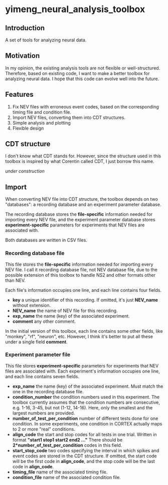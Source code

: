 yimeng_neural_analysis_toolbox
==============================


## Introduction
A set of tools for analyzing neural data.

## Motivation

In my opinion, the existing analysis tools are not flexible or well-structured. Therefore, based on existing code, I want to make a better toolbox for analyzing neural data. I hope that this code can evolve well into the future. 

## Features

1. Fix NEV files with erroneous event codes, based on the corresponding timing file and condition file.
2. Import NEV files, converting them into CDT structures.
3. Simple analysis and plotting
4. Flexible design

## CDT structure

I don't know what CDT stands for. However, since the structure used in this toolbox is inspired by what Corentin called CDT, I just borrow this name.

*under construction*

## Import

When converting NEV file into CDT structure, the toolbox depends on two "databases": a recording database and an experiment parameter database.

The recording database stores the **file-specific** information needed for importing every NEV file, and the experiment parameter database stores **experiment-specific** parameters for experiments that NEV files are associated with.

Both databases are written in CSV files.

### Recording database file

This file stores the **file-specific** information needed for importing every NEV file. I call it recording database file, not NEV database file, due to the possible extension of this toolbox to handle NS2 and other formats other than NEV.


Each file's information occupies one line, and each line contains four fields.

* **key** a unique identifier of this recording. If omitted, it's just **NEV_name** without extension.
* **NEV_name** the name of NEV file for this recording.
* **exp_name** the name (key) of the associated experiment.
* **comment** any other comment.

In the initial version of this toolbox, each line contains some other fields, like "monkey", "rf", "neuron", etc. However, I think it's better to put all these under a single field **comment**.

### Experiment parameter file

This file stores **experiment-specific** parameters for experiments that NEV files are associated with. Each experiment's information occupies one line, and each line contains seven fields.

* **exp_name** the name (key) of the associated experiment. Must match the one in the recording database file.
* **condition_number** the condition numbers used in this experiment. The toolbox currently assumes that the condition numbers are consecutive, e.g. 1-16, 3-45, but not (1-12, 14-16). Here, only the smallest and the largest numbers are provided.
* **number_of_test_per_condition** number of different tests done for one condition. In some experiments, one condition in CORTEX actually maps to 2 or more "real" conditions.
* **align_code** the start and stop codes for all tests in one trial. Written in format **"start1 stop1 start2 end2 …"** There should be **2*number_of_test_per_condition** codes in this field.
* **start_stop_code** two codes specifying the interval in which spikes and event codes are stored in the CDT structure. If omitted, the start code will be the first code in **align_code**, and the stop code will be the last code in **align_code**.
* **timing_file** name of the associated timing file.
* **condition_file** name of the associated condition file.

